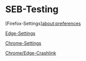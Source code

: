 # SEB-Testing
[Firefox-Settings]<about:preferences>

[Edge-Settings](edge://settings/profiles)

[Chrome-Settings](chrome://settings/)

[Chrome/Edge-Crashlink](chrome://inducebrowsercrashforrealz)
